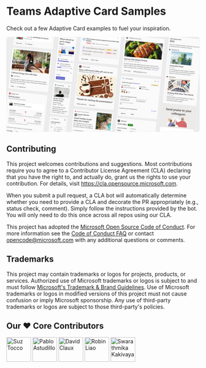 # Teams Adaptive Card Samples

Check out a few Adaptive Card examples to fuel your inspiration.

![card samples](assets/card_samples.png "Example of Adaptive Cards")

## Contributing

This project welcomes contributions and suggestions.  Most contributions require you to agree to a
Contributor License Agreement (CLA) declaring that you have the right to, and actually do, grant us
the rights to use your contribution. For details, visit <https://cla.opensource.microsoft.com>.

When you submit a pull request, a CLA bot will automatically determine whether you need to provide
a CLA and decorate the PR appropriately (e.g., status check, comment). Simply follow the instructions
provided by the bot. You will only need to do this once across all repos using our CLA.

This project has adopted the [Microsoft Open Source Code of Conduct](https://opensource.microsoft.com/codeofconduct/).
For more information see the [Code of Conduct FAQ](https://opensource.microsoft.com/codeofconduct/faq/) or
contact [opencode@microsoft.com](mailto:opencode@microsoft.com) with any additional questions or comments.

## Trademarks

This project may contain trademarks or logos for projects, products, or services. Authorized use of Microsoft
trademarks or logos is subject to and must follow
[Microsoft's Trademark & Brand Guidelines](https://www.microsoft.com/en-us/legal/intellectualproperty/trademarks/usage/general).
Use of Microsoft trademarks or logos in modified versions of this project must not cause confusion or imply Microsoft sponsorship.
Any use of third-party trademarks or logos are subject to those third-party's policies.

## Our ❤️ Core Contributors

<a href="https://github.com/SuzanneTocco"><img src="https://wsrv.nl/?url=https://avatars.githubusercontent.com/u/149005128?v=4&w=62&h=62&fit=cover&mask=circle" title="Suz Tocco" width="64" height="64"></a>
<a href="https://github.com/pabloas-ms"><img src="https://wsrv.nl/?url=https://avatars.githubusercontent.com/u/160079710?v=4&w=62&h=62&fit=cover&mask=circle" title="Pablo Astudillo" width="64" height="64"></a>
<a href="https://github.com/dclaux"><img src="https://wsrv.nl/?url=https://avatars.githubusercontent.com/u/1334689?v=4&w=62&h=62&fit=cover&mask=circle" title="David Claux" width="64" height="64"></a>
<a href="https://github.com/robin-liao"><img src="https://wsrv.nl/?url=https://avatars.githubusercontent.com/u/26171584?v=4&w=62&h=62&fit=cover&mask=circle" title="Robin Liao" width="64" height="64"></a>
<a href="https://github.com/swarathmika"><img src="https://wsrv.nl/?url=https://avatars.githubusercontent.com/u/25066916?v=4&w=62&h=62&fit=cover&mask=circle" title="Swarathmika Kakivaya" width="64" height="64"></a>
